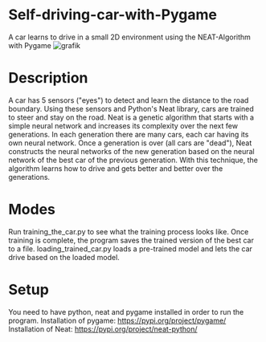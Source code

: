 # Self-driving-car-with-Pygame
A car learns to drive in a small 2D environment using the NEAT-Algorithm with Pygame
![grafik](https://user-images.githubusercontent.com/96082972/149396520-46d86285-b48f-4c33-9cff-294b6dbf1582.png)


# Description
A car has 5 sensors ("eyes") to detect and learn the distance to the road boundary. Using these sensors and Python's Neat library, cars are trained to steer and stay on the road. Neat is a genetic algorithm that starts with a simple neural network and increases its complexity over the next few generations. In each generation there are many cars, each car having its own neural network. Once a generation is over (all cars are "dead"), Neat constructs the neural networks of the new generation based on the neural network of the best car of the previous generation. With this technique, the algorithm learns how to drive and gets better and better over the generations.

# Modes
Run training_the_car.py to see what the training process looks like. Once training is complete, the program saves the trained version of the best car to a file.
loading_trained_car.py loads a pre-trained model and lets the car drive based on the loaded model. 

# Setup
You need to have python, neat and pygame installed in order to run the program. 
Installation of pygame: https://pypi.org/project/pygame/ 
Installation of Neat: https://pypi.org/project/neat-python/ 
